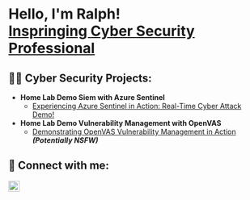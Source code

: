 <h1>Hello, I'm Ralph! <br><a href="https://www.linkedin.com/in/rramos702/">Inspringing Cyber Security Professional<br></a></h1>

<h2>👨‍💻 Cyber Security Projects:</h2>

- <b>Home Lab Demo Siem with Azure Sentinel</b>
  - [Experiencing Azure Sentinel in Action: Real-Time Cyber Attack Demo!](https://github.com/joshmadakor1/Algorithms-Practice)
- <b>Home Lab Demo Vulnerability Management with OpenVAS</b>
  - [Demonstrating OpenVAS Vulnerability Management in Action](https://github.com/joshmadakor1/4chan-Image-Analysis-Middleware-C964) <b><i>(Potentially NSFW)</b></i>
  
<h2> 🤳 Connect with me:</h2>

[<img align="left" alt="Ralph Ramos | LinkedIn" width="22px" src="https://cdn.jsdelivr.net/npm/simple-icons@v3/icons/linkedin.svg" />][linkedin]

[linkedin]: https://www.linkedin.com/in/rramos702/

<!--
**joshmadakor1/joshmadakor1** is a ✨ _special_ ✨ repository because its `README.md` (this file) appears on your GitHub profile.

Here are some ideas to get you started:

- 🔭 I’m currently working on ...
- 🌱 I’m currently learning ...
- 👯 I’m looking to collaborate on ...
- 🤔 I’m looking for help with ...
- 💬 Ask me about ...
- 📫 How to reach me: ...
- 😄 Pronouns: ...
- ⚡ Fun fact: ...
-->
